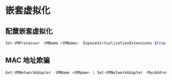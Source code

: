# 嵌套虚拟化

## 配置嵌套虚拟化

``` PowerShell
Set-VMProcessor -VMName <VMName> -ExposeVirtualizationExtensions $true
```

## MAC 地址欺骗

``` PowerShell
Get-VMNetworkAdapter -VMName <VMName> | Set-VMNetworkAdapter -MacAddressSpoofing On
```

